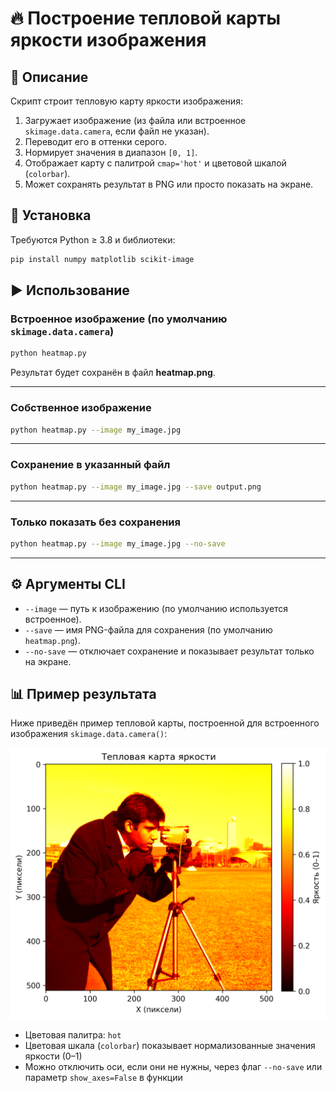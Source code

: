 # 🔥 Построение тепловой карты яркости изображения

## 📌 Описание

Скрипт строит тепловую карту яркости изображения:

1. Загружает изображение (из файла или встроенное `skimage.data.camera`, если файл не указан).
2. Переводит его в оттенки серого.
3. Нормирует значения в диапазон `[0, 1]`.
4. Отображает карту с палитрой `cmap='hot'` и цветовой шкалой (`colorbar`).
5. Может сохранять результат в PNG или просто показать на экране.

## 🚀 Установка

Требуются Python ≥ 3.8 и библиотеки:

```bash
pip install numpy matplotlib scikit-image
```

## ▶️ Использование

### Встроенное изображение (по умолчанию `skimage.data.camera`)

```bash
python heatmap.py
```

Результат будет сохранён в файл **heatmap.png**.

---

### Собственное изображение

```bash
python heatmap.py --image my_image.jpg
```

---

### Сохранение в указанный файл

```bash
python heatmap.py --image my_image.jpg --save output.png
```

---

### Только показать без сохранения

```bash
python heatmap.py --image my_image.jpg --no-save
```

---

## ⚙️ Аргументы CLI

- `--image` — путь к изображению (по умолчанию используется встроенное).
- `--save` — имя PNG-файла для сохранения (по умолчанию `heatmap.png`).
- `--no-save` — отключает сохранение и показывает результат только на экране.

## 📊 Пример результата

Ниже приведён пример тепловой карты, построенной для встроенного изображения `skimage.data.camera()`:

![Пример тепловой карты](heatmap.png)

- Цветовая палитра: `hot`  
- Цветовая шкала (`colorbar`) показывает нормализованные значения яркости (0–1)  
- Можно отключить оси, если они не нужны, через флаг `--no-save` или параметр `show_axes=False` в функции
